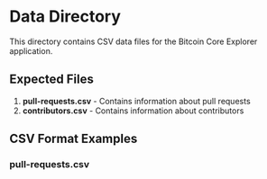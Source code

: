# Data Directory

This directory contains CSV data files for the Bitcoin Core Explorer application.

## Expected Files

1. **pull-requests.csv** - Contains information about pull requests
2. **contributors.csv** - Contains information about contributors

## CSV Format Examples

### pull-requests.csv

